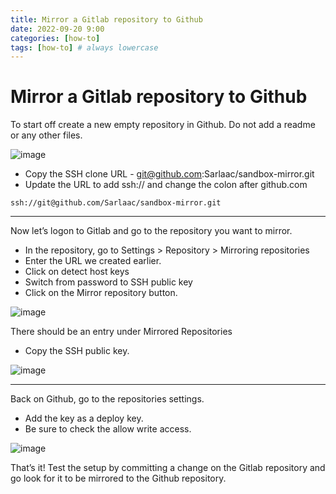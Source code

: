 ```yaml
---
title: Mirror a Gitlab repository to Github
date: 2022-09-20 9:00
categories: [how-to]
tags: [how-to] # always lowercase
---
```


# Mirror a Gitlab repository to Github

To start off create a new empty repository in Github. Do not add a readme or any other files.

![image](https://user-images.githubusercontent.com/92181960/191295117-9e63da4c-9cee-4717-a06a-95301c14da4d.png)

- Copy the SSH clone URL - git@github.com:Sarlaac/sandbox-mirror.git
- Update the URL to add ssh:// and change the colon after github.com

```ssh://git@github.com/Sarlaac/sandbox-mirror.git```


---
Now let’s logon to Gitlab and go to the repository you want to mirror.
- In the repository, go to Settings > Repository > Mirroring repositories
- Enter the URL we created earlier.
- Click on detect host keys
- Switch from password to SSH public key
- Click on the Mirror repository button.

![image](https://user-images.githubusercontent.com/92181960/191296139-8b815f60-c574-4f9a-a4c3-f12315a60750.png)


There should be an entry under Mirrored Repositories
- Copy the SSH public key.

![image](https://user-images.githubusercontent.com/92181960/191296386-ae46cb65-18c2-4bed-8692-f1516f14c84d.png)


---
Back on Github, go to the repositories settings.
- Add the key as a deploy key.
- Be sure to check the allow write access.

![image](https://user-images.githubusercontent.com/92181960/191296603-3bfc3620-6fe3-43d3-95bf-3739192bdd3d.png)

That’s it! Test the setup by committing a change on the Gitlab repository and go look for it to be mirrored to the Github repository.
